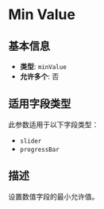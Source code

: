 # Min Value

## 基本信息

- **类型**: `minValue`
- **允许多个**: 否

## 适用字段类型

此参数适用于以下字段类型：

- `slider`
- `progressBar`

## 描述

设置数值字段的最小允许值。


